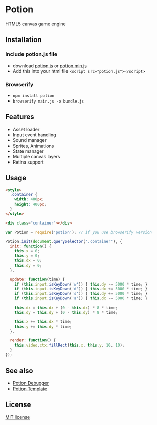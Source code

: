 # Potion

HTML5 canvas game engine

## Installation

### Include potion.js file

- download [potion.js](https://raw2.github.com/jansedivy/potion/master/build/potion.js) or [potion.min.js](https://raw2.github.com/jansedivy/potion/master/build/potion.min.js)
- Add this into your html file `<script src="potion.js"></script>`

### Browserify

- `npm install potion`
- `browserify main.js -o bundle.js`

## Features

- Asset loader
- Input event handling
- Sound manager
- Sprites, Animations
- State manager
- Multiple canvas layers
- Retina support

## Usage

```html
<style>
  .container {
    width: 400px;
    height: 400px;
  }
</style>

<div class="container"></div>
```

```javascript
var Potion = require('potion'); // if you use browserify version

Potion.init(document.querySelector('.container'), {
  init: function() {
    this.x = 0;
    this.y = 0;
    this.dx = 0;
    this.dy = 0;
  },

  update: function(time) {
    if (this.input.isKeyDown('w')) { this.dy -= 5000 * time; }
    if (this.input.isKeyDown('d')) { this.dx += 5000 * time; }
    if (this.input.isKeyDown('s')) { this.dy += 5000 * time; }
    if (this.input.isKeyDown('a')) { this.dx -= 5000 * time; }

    this.dx = this.dx + (0 - this.dx) * 8 * time;
    this.dy = this.dy + (0 - this.dy) * 8 * time;

    this.x += this.dx * time;
    this.y += this.dy * time;
  },

  render: function() {
    this.video.ctx.fillRect(this.x, this.y, 10, 10);
  }
});
```


## See also

- [Potion Debugger](https://github.com/jansedivy/potion-debugger)
- [Potion Template](https://github.com/jansedivy/potion-template)

## License

[MIT license](http://opensource.org/licenses/mit-license.php)
